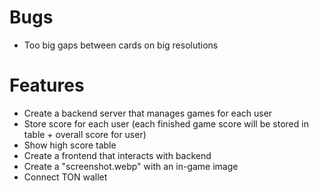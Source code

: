 # Bugs
- Too big gaps between cards on big resolutions

# Features
- Create a backend server that manages games for each user
- Store score for each user (each finished game score will be stored in table + overall score for user)
- Show high score table
- Create a frontend that interacts with backend
- Create a "screenshot.webp" with an in-game image
- Connect TON wallet
